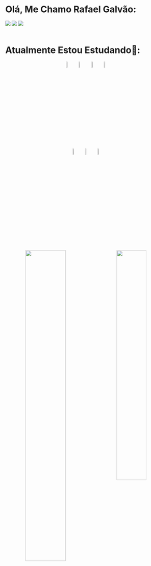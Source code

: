 <body>
<div align="left">
  
  <h1 align ="left">Olá, Me Chamo Rafael Galvão:</h1>
  <a href = "https://mail.rafagalvaonull@gmail.com"><img src="https://img.shields.io/badge/Gmail-D14836?style=for-the-badge&logo=gmail&logoColor=white" target="_blank"></a>
  <a href= "https://www.linkedin.com/in/rafael-galv%C3%A3o-0562381b7/" target="_blank"><img src="https://img.shields.io/badge/-LinkedIn-%230077B5?style=for-the-badge&logo=linkedin&logoColor=white" target="_blank"></a>
  <a href = "https://discord.com/channels/@me" target="_blank"><img src="https://img.shields.io/badge/Discord-7289DA?style=for-the-badge&logo=discord&logoColor=white" target="_blank"></a>  
</div>
<br>
<h1 text-align="left"> Atualmente Estou Estudando🌱: </h1>

<div align="center">
    <img src="https://devicons.railway.app/i/python.svg" width="7%">
    <img src="https://devicons.railway.app/i/csharp.svg" width="7%">
    <img src="https://devicons.railway.app/i/java.svg" width="7%">
    <img src="https://devicons.railway.app/i/ruby.svg" width="7%">
    <br>
    <img src="https://devicons.railway.app/i/javascript.svg" width="7%">
    <img src="https://devicons.railway.app/i/html5.svg" width="7%">
    <img src="https://devicons.railway.app/i/css3.svg" width="7%">
    
</div>

##
<br>
<div align="center">
  <img align="left" src="https://github-readme-stats.vercel.app/api/top-langs/?username=RafaGalvaodev&langs_count=8&theme=blue-green" / width="50%">
  <img align="right" src="https://user-images.githubusercontent.com/124510294/228619026-d93147fa-26c9-45d8-87dd-15454cfbb87d.gif" / width="43%">
</div>
</body>

